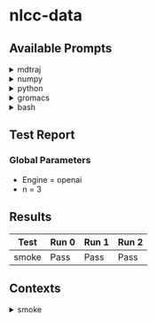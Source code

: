 # nlcc-data

## Available Prompts

<details>
    <summary>mdtraj</summary>
    <pre style="font-family: Menlo, 'DejaVu Sans Mono', consolas, 'Courier New', monospace"><span style="color: #000080; text-decoration-color: #000080">╭───────────────────────────────────────────────── </span><span style="color: #000080; text-decoration-color: #000080; font-weight: bold">&lt;</span><span style="color: #ff00ff; text-decoration-color: #ff00ff; font-weight: bold">class</span><span style="color: #000000; text-decoration-color: #000000"> </span><span style="color: #008000; text-decoration-color: #008000">'nlcc.nlp.Prompt'</span><span style="color: #000080; text-decoration-color: #000080; font-weight: bold">&gt;</span><span style="color: #000080; text-decoration-color: #000080"> ─────────────────────────────────────────────────╮</span>
<span style="color: #000080; text-decoration-color: #000080">│</span> <span style="color: #800080; text-decoration-color: #800080; font-weight: bold">Prompt</span><span style="color: #008080; text-decoration-color: #008080; font-weight: bold">(</span><span style="color: #008080; text-decoration-color: #008080">text: str = </span><span style="color: #008000; text-decoration-color: #008000">''</span><span style="color: #008080; text-decoration-color: #008080">, comment: str = </span><span style="color: #008000; text-decoration-color: #008000">'# '</span><span style="color: #008080; text-decoration-color: #008080">, multiline_comment: str = </span><span style="color: #800080; text-decoration-color: #800080; font-style: italic">None</span><span style="color: #008080; text-decoration-color: #008080">, stop: list = </span><span style="color: #800080; text-decoration-color: #800080; font-style: italic">None</span><span style="color: #008080; text-decoration-color: #008080">, language: str = </span><span style="color: #800080; text-decoration-color: #800080; font-style: italic">None</span><span style="color: #008080; text-decoration-color: #008080; font-weight: bold">)</span>         <span style="color: #000080; text-decoration-color: #000080">│</span>
<span style="color: #000080; text-decoration-color: #000080">│</span>                                                                                                                             <span style="color: #000080; text-decoration-color: #000080">│</span>
<span style="color: #000080; text-decoration-color: #000080">│</span> <span style="color: #008000; text-decoration-color: #008000">╭─────────────────────────────────────────────────────────────────────────────────────────────────────────────────────────╮</span> <span style="color: #000080; text-decoration-color: #000080">│</span>
<span style="color: #000080; text-decoration-color: #000080">│</span> <span style="color: #008000; text-decoration-color: #008000">│</span> <span style="color: #800080; text-decoration-color: #800080; font-weight: bold">Prompt</span><span style="font-weight: bold">(</span><span style="color: #808000; text-decoration-color: #808000">text</span>=<span style="color: #008000; text-decoration-color: #008000">'import mdtraj as md\n'</span>, <span style="color: #808000; text-decoration-color: #808000">comment</span>=<span style="color: #008000; text-decoration-color: #008000">'#'</span>, <span style="color: #808000; text-decoration-color: #808000">multiline_comment</span>=<span style="color: #008000; text-decoration-color: #008000">'"""'</span>, <span style="color: #808000; text-decoration-color: #808000">stop</span>=<span style="font-weight: bold">[</span><span style="color: #008000; text-decoration-color: #008000">'def'</span>, <span style="color: #008000; text-decoration-color: #008000">'"""'</span>, <span style="color: #008000; text-decoration-color: #008000">'#'</span><span style="font-weight: bold">]</span>, <span style="color: #808000; text-decoration-color: #808000">language</span>=<span style="color: #008000; text-decoration-color: #008000">'python'</span><span style="font-weight: bold">)</span> <span style="color: #008000; text-decoration-color: #008000">│</span> <span style="color: #000080; text-decoration-color: #000080">│</span>
<span style="color: #000080; text-decoration-color: #000080">│</span> <span style="color: #008000; text-decoration-color: #008000">╰─────────────────────────────────────────────────────────────────────────────────────────────────────────────────────────╯</span> <span style="color: #000080; text-decoration-color: #000080">│</span>
<span style="color: #000080; text-decoration-color: #000080">│</span>                                                                                                                             <span style="color: #000080; text-decoration-color: #000080">│</span>
<span style="color: #000080; text-decoration-color: #000080">│</span>           <span style="color: #808000; text-decoration-color: #808000; font-style: italic">comment</span> = <span style="color: #008000; text-decoration-color: #008000">'#'</span>                                                                                                     <span style="color: #000080; text-decoration-color: #000080">│</span>
<span style="color: #000080; text-decoration-color: #000080">│</span>          <span style="color: #808000; text-decoration-color: #808000; font-style: italic">language</span> = <span style="color: #008000; text-decoration-color: #008000">'python'</span>                                                                                                <span style="color: #000080; text-decoration-color: #000080">│</span>
<span style="color: #000080; text-decoration-color: #000080">│</span> <span style="color: #808000; text-decoration-color: #808000; font-style: italic">multiline_comment</span> = <span style="color: #008000; text-decoration-color: #008000">'"""'</span>                                                                                                   <span style="color: #000080; text-decoration-color: #000080">│</span>
<span style="color: #000080; text-decoration-color: #000080">│</span>              <span style="color: #808000; text-decoration-color: #808000; font-style: italic">stop</span> = <span style="font-weight: bold">[</span><span style="color: #008000; text-decoration-color: #008000">'def'</span>, <span style="color: #008000; text-decoration-color: #008000">'"""'</span>, <span style="color: #008000; text-decoration-color: #008000">'#'</span><span style="font-weight: bold">]</span>                                                                                     <span style="color: #000080; text-decoration-color: #000080">│</span>
<span style="color: #000080; text-decoration-color: #000080">│</span>              <span style="color: #808000; text-decoration-color: #808000; font-style: italic">text</span> = <span style="color: #008000; text-decoration-color: #008000">'import mdtraj as md\n'</span>                                                                                 <span style="color: #000080; text-decoration-color: #000080">│</span>
<span style="color: #000080; text-decoration-color: #000080">╰─────────────────────────────────────────────────────────────────────────────────────────────────────────────────────────────╯</span>
<span style="color: #800080; text-decoration-color: #800080; font-style: italic">None</span>
</pre>
</details>


<details>
    <summary>numpy</summary>
    <pre style="font-family: Menlo, 'DejaVu Sans Mono', consolas, 'Courier New', monospace"><span style="color: #000080; text-decoration-color: #000080">╭───────────────────────────────────────────────────────────── </span><span style="color: #000080; text-decoration-color: #000080; font-weight: bold">&lt;</span><span style="color: #ff00ff; text-decoration-color: #ff00ff; font-weight: bold">class</span><span style="color: #000000; text-decoration-color: #000000"> </span><span style="color: #008000; text-decoration-color: #008000">'nlcc.nlp.Prompt'</span><span style="color: #000080; text-decoration-color: #000080; font-weight: bold">&gt;</span><span style="color: #000080; text-decoration-color: #000080"> ──────────────────────────────────────────────────────────────╮</span>
<span style="color: #000080; text-decoration-color: #000080">│</span> <span style="color: #800080; text-decoration-color: #800080; font-weight: bold">Prompt</span><span style="color: #008080; text-decoration-color: #008080; font-weight: bold">(</span><span style="color: #008080; text-decoration-color: #008080">text: str = </span><span style="color: #008000; text-decoration-color: #008000">''</span><span style="color: #008080; text-decoration-color: #008080">, comment: str = </span><span style="color: #008000; text-decoration-color: #008000">'# '</span><span style="color: #008080; text-decoration-color: #008080">, multiline_comment: str = </span><span style="color: #800080; text-decoration-color: #800080; font-style: italic">None</span><span style="color: #008080; text-decoration-color: #008080">, stop: list = </span><span style="color: #800080; text-decoration-color: #800080; font-style: italic">None</span><span style="color: #008080; text-decoration-color: #008080">, language: str = </span><span style="color: #800080; text-decoration-color: #800080; font-style: italic">None</span><span style="color: #008080; text-decoration-color: #008080; font-weight: bold">)</span>                                  <span style="color: #000080; text-decoration-color: #000080">│</span>
<span style="color: #000080; text-decoration-color: #000080">│</span>                                                                                                                                                      <span style="color: #000080; text-decoration-color: #000080">│</span>
<span style="color: #000080; text-decoration-color: #000080">│</span> <span style="color: #008000; text-decoration-color: #008000">╭──────────────────────────────────────────────────────────────────────────────────────────────────────────────────────────────────────────────────╮</span> <span style="color: #000080; text-decoration-color: #000080">│</span>
<span style="color: #000080; text-decoration-color: #000080">│</span> <span style="color: #008000; text-decoration-color: #008000">│</span> <span style="color: #800080; text-decoration-color: #800080; font-weight: bold">Prompt</span><span style="font-weight: bold">(</span><span style="color: #808000; text-decoration-color: #808000">text</span>=<span style="color: #008000; text-decoration-color: #008000">'import numpy as np\nimport matplotlib.pyplot as plt\n'</span>, <span style="color: #808000; text-decoration-color: #808000">comment</span>=<span style="color: #008000; text-decoration-color: #008000">'#'</span>, <span style="color: #808000; text-decoration-color: #808000">multiline_comment</span>=<span style="color: #008000; text-decoration-color: #008000">'"""'</span>, <span style="color: #808000; text-decoration-color: #808000">stop</span>=<span style="font-weight: bold">[</span><span style="color: #008000; text-decoration-color: #008000">'"""'</span>, <span style="color: #008000; text-decoration-color: #008000">'#'</span><span style="font-weight: bold">]</span>, <span style="color: #808000; text-decoration-color: #808000">language</span>=<span style="color: #008000; text-decoration-color: #008000">'python'</span><span style="font-weight: bold">)</span> <span style="color: #008000; text-decoration-color: #008000">│</span> <span style="color: #000080; text-decoration-color: #000080">│</span>
<span style="color: #000080; text-decoration-color: #000080">│</span> <span style="color: #008000; text-decoration-color: #008000">╰──────────────────────────────────────────────────────────────────────────────────────────────────────────────────────────────────────────────────╯</span> <span style="color: #000080; text-decoration-color: #000080">│</span>
<span style="color: #000080; text-decoration-color: #000080">│</span>                                                                                                                                                      <span style="color: #000080; text-decoration-color: #000080">│</span>
<span style="color: #000080; text-decoration-color: #000080">│</span>           <span style="color: #808000; text-decoration-color: #808000; font-style: italic">comment</span> = <span style="color: #008000; text-decoration-color: #008000">'#'</span>                                                                                                                              <span style="color: #000080; text-decoration-color: #000080">│</span>
<span style="color: #000080; text-decoration-color: #000080">│</span>          <span style="color: #808000; text-decoration-color: #808000; font-style: italic">language</span> = <span style="color: #008000; text-decoration-color: #008000">'python'</span>                                                                                                                         <span style="color: #000080; text-decoration-color: #000080">│</span>
<span style="color: #000080; text-decoration-color: #000080">│</span> <span style="color: #808000; text-decoration-color: #808000; font-style: italic">multiline_comment</span> = <span style="color: #008000; text-decoration-color: #008000">'"""'</span>                                                                                                                            <span style="color: #000080; text-decoration-color: #000080">│</span>
<span style="color: #000080; text-decoration-color: #000080">│</span>              <span style="color: #808000; text-decoration-color: #808000; font-style: italic">stop</span> = <span style="font-weight: bold">[</span><span style="color: #008000; text-decoration-color: #008000">'"""'</span>, <span style="color: #008000; text-decoration-color: #008000">'#'</span><span style="font-weight: bold">]</span>                                                                                                                     <span style="color: #000080; text-decoration-color: #000080">│</span>
<span style="color: #000080; text-decoration-color: #000080">│</span>              <span style="color: #808000; text-decoration-color: #808000; font-style: italic">text</span> = <span style="color: #008000; text-decoration-color: #008000">'import numpy as np\nimport matplotlib.pyplot as plt\n'</span>                                                                          <span style="color: #000080; text-decoration-color: #000080">│</span>
<span style="color: #000080; text-decoration-color: #000080">╰──────────────────────────────────────────────────────────────────────────────────────────────────────────────────────────────────────────────────────╯</span>
<span style="color: #800080; text-decoration-color: #800080; font-style: italic">None</span>
</pre>
</details>


<details>
    <summary>python</summary>
    <pre style="font-family: Menlo, 'DejaVu Sans Mono', consolas, 'Courier New', monospace"><span style="color: #000080; text-decoration-color: #000080">╭─────────────────────────────────────────────── </span><span style="color: #000080; text-decoration-color: #000080; font-weight: bold">&lt;</span><span style="color: #ff00ff; text-decoration-color: #ff00ff; font-weight: bold">class</span><span style="color: #000000; text-decoration-color: #000000"> </span><span style="color: #008000; text-decoration-color: #008000">'nlcc.nlp.Prompt'</span><span style="color: #000080; text-decoration-color: #000080; font-weight: bold">&gt;</span><span style="color: #000080; text-decoration-color: #000080"> ────────────────────────────────────────────────╮</span>
<span style="color: #000080; text-decoration-color: #000080">│</span> <span style="color: #800080; text-decoration-color: #800080; font-weight: bold">Prompt</span><span style="color: #008080; text-decoration-color: #008080; font-weight: bold">(</span><span style="color: #008080; text-decoration-color: #008080">text: str = </span><span style="color: #008000; text-decoration-color: #008000">''</span><span style="color: #008080; text-decoration-color: #008080">, comment: str = </span><span style="color: #008000; text-decoration-color: #008000">'# '</span><span style="color: #008080; text-decoration-color: #008080">, multiline_comment: str = </span><span style="color: #800080; text-decoration-color: #800080; font-style: italic">None</span><span style="color: #008080; text-decoration-color: #008080">, stop: list = </span><span style="color: #800080; text-decoration-color: #800080; font-style: italic">None</span><span style="color: #008080; text-decoration-color: #008080">, language: str = </span><span style="color: #800080; text-decoration-color: #800080; font-style: italic">None</span><span style="color: #008080; text-decoration-color: #008080; font-weight: bold">)</span>      <span style="color: #000080; text-decoration-color: #000080">│</span>
<span style="color: #000080; text-decoration-color: #000080">│</span>                                                                                                                          <span style="color: #000080; text-decoration-color: #000080">│</span>
<span style="color: #000080; text-decoration-color: #000080">│</span> <span style="color: #008000; text-decoration-color: #008000">╭──────────────────────────────────────────────────────────────────────────────────────────────────────────────────────╮</span> <span style="color: #000080; text-decoration-color: #000080">│</span>
<span style="color: #000080; text-decoration-color: #000080">│</span> <span style="color: #008000; text-decoration-color: #008000">│</span> <span style="color: #800080; text-decoration-color: #800080; font-weight: bold">Prompt</span><span style="font-weight: bold">(</span><span style="color: #808000; text-decoration-color: #808000">text</span>=<span style="color: #008000; text-decoration-color: #008000">'import math\nimport sys\n'</span>, <span style="color: #808000; text-decoration-color: #808000">comment</span>=<span style="color: #008000; text-decoration-color: #008000">'#'</span>, <span style="color: #808000; text-decoration-color: #808000">multiline_comment</span>=<span style="color: #008000; text-decoration-color: #008000">'"""'</span>, <span style="color: #808000; text-decoration-color: #808000">stop</span>=<span style="font-weight: bold">[</span><span style="color: #008000; text-decoration-color: #008000">'"""'</span>, <span style="color: #008000; text-decoration-color: #008000">'#'</span><span style="font-weight: bold">]</span>, <span style="color: #808000; text-decoration-color: #808000">language</span>=<span style="color: #008000; text-decoration-color: #008000">'python'</span><span style="font-weight: bold">)</span> <span style="color: #008000; text-decoration-color: #008000">│</span> <span style="color: #000080; text-decoration-color: #000080">│</span>
<span style="color: #000080; text-decoration-color: #000080">│</span> <span style="color: #008000; text-decoration-color: #008000">╰──────────────────────────────────────────────────────────────────────────────────────────────────────────────────────╯</span> <span style="color: #000080; text-decoration-color: #000080">│</span>
<span style="color: #000080; text-decoration-color: #000080">│</span>                                                                                                                          <span style="color: #000080; text-decoration-color: #000080">│</span>
<span style="color: #000080; text-decoration-color: #000080">│</span>           <span style="color: #808000; text-decoration-color: #808000; font-style: italic">comment</span> = <span style="color: #008000; text-decoration-color: #008000">'#'</span>                                                                                                  <span style="color: #000080; text-decoration-color: #000080">│</span>
<span style="color: #000080; text-decoration-color: #000080">│</span>          <span style="color: #808000; text-decoration-color: #808000; font-style: italic">language</span> = <span style="color: #008000; text-decoration-color: #008000">'python'</span>                                                                                             <span style="color: #000080; text-decoration-color: #000080">│</span>
<span style="color: #000080; text-decoration-color: #000080">│</span> <span style="color: #808000; text-decoration-color: #808000; font-style: italic">multiline_comment</span> = <span style="color: #008000; text-decoration-color: #008000">'"""'</span>                                                                                                <span style="color: #000080; text-decoration-color: #000080">│</span>
<span style="color: #000080; text-decoration-color: #000080">│</span>              <span style="color: #808000; text-decoration-color: #808000; font-style: italic">stop</span> = <span style="font-weight: bold">[</span><span style="color: #008000; text-decoration-color: #008000">'"""'</span>, <span style="color: #008000; text-decoration-color: #008000">'#'</span><span style="font-weight: bold">]</span>                                                                                         <span style="color: #000080; text-decoration-color: #000080">│</span>
<span style="color: #000080; text-decoration-color: #000080">│</span>              <span style="color: #808000; text-decoration-color: #808000; font-style: italic">text</span> = <span style="color: #008000; text-decoration-color: #008000">'import math\nimport sys\n'</span>                                                                          <span style="color: #000080; text-decoration-color: #000080">│</span>
<span style="color: #000080; text-decoration-color: #000080">╰──────────────────────────────────────────────────────────────────────────────────────────────────────────────────────────╯</span>
<span style="color: #800080; text-decoration-color: #800080; font-style: italic">None</span>
</pre>
</details>


<details>
    <summary>gromacs</summary>
    <pre style="font-family: Menlo, 'DejaVu Sans Mono', consolas, 'Courier New', monospace"><span style="color: #000080; text-decoration-color: #000080">╭─────────────────────────────────────────────────────────────── </span><span style="color: #000080; text-decoration-color: #000080; font-weight: bold">&lt;</span><span style="color: #ff00ff; text-decoration-color: #ff00ff; font-weight: bold">class</span><span style="color: #000000; text-decoration-color: #000000"> </span><span style="color: #008000; text-decoration-color: #008000">'nlcc.nlp.Prompt'</span><span style="color: #000080; text-decoration-color: #000080; font-weight: bold">&gt;</span><span style="color: #000080; text-decoration-color: #000080"> ───────────────────────────────────────────────────────────────╮</span>
<span style="color: #000080; text-decoration-color: #000080">│</span> <span style="color: #800080; text-decoration-color: #800080; font-weight: bold">Prompt</span><span style="color: #008080; text-decoration-color: #008080; font-weight: bold">(</span><span style="color: #008080; text-decoration-color: #008080">text: str = </span><span style="color: #008000; text-decoration-color: #008000">''</span><span style="color: #008080; text-decoration-color: #008080">, comment: str = </span><span style="color: #008000; text-decoration-color: #008000">'# '</span><span style="color: #008080; text-decoration-color: #008080">, multiline_comment: str = </span><span style="color: #800080; text-decoration-color: #800080; font-style: italic">None</span><span style="color: #008080; text-decoration-color: #008080">, stop: list = </span><span style="color: #800080; text-decoration-color: #800080; font-style: italic">None</span><span style="color: #008080; text-decoration-color: #008080">, language: str = </span><span style="color: #800080; text-decoration-color: #800080; font-style: italic">None</span><span style="color: #008080; text-decoration-color: #008080; font-weight: bold">)</span>                                     <span style="color: #000080; text-decoration-color: #000080">│</span>
<span style="color: #000080; text-decoration-color: #000080">│</span>                                                                                                                                                         <span style="color: #000080; text-decoration-color: #000080">│</span>
<span style="color: #000080; text-decoration-color: #000080">│</span> <span style="color: #008000; text-decoration-color: #008000">╭─────────────────────────────────────────────────────────────────────────────────────────────────────────────────────────────────────────────────────╮</span> <span style="color: #000080; text-decoration-color: #000080">│</span>
<span style="color: #000080; text-decoration-color: #000080">│</span> <span style="color: #008000; text-decoration-color: #008000">│</span> <span style="color: #800080; text-decoration-color: #800080; font-weight: bold">Prompt</span><span style="font-weight: bold">(</span><span style="color: #808000; text-decoration-color: #808000">text</span>=<span style="color: #008000; text-decoration-color: #008000">'#!/bin/bash\n# this script executes gromacs commands\nsource /'</span>+<span style="color: #008080; text-decoration-color: #008080; font-weight: bold">28</span>, <span style="color: #808000; text-decoration-color: #808000">comment</span>=<span style="color: #008000; text-decoration-color: #008000">'#'</span>, <span style="color: #808000; text-decoration-color: #808000">multiline_comment</span>=<span style="color: #800080; text-decoration-color: #800080; font-style: italic">None</span>, <span style="color: #808000; text-decoration-color: #808000">stop</span>=<span style="font-weight: bold">[</span><span style="color: #008000; text-decoration-color: #008000">'\n'</span><span style="font-weight: bold">]</span>, <span style="color: #808000; text-decoration-color: #808000">language</span>=<span style="color: #008000; text-decoration-color: #008000">'bash'</span><span style="font-weight: bold">)</span> <span style="color: #008000; text-decoration-color: #008000">│</span> <span style="color: #000080; text-decoration-color: #000080">│</span>
<span style="color: #000080; text-decoration-color: #000080">│</span> <span style="color: #008000; text-decoration-color: #008000">╰─────────────────────────────────────────────────────────────────────────────────────────────────────────────────────────────────────────────────────╯</span> <span style="color: #000080; text-decoration-color: #000080">│</span>
<span style="color: #000080; text-decoration-color: #000080">│</span>                                                                                                                                                         <span style="color: #000080; text-decoration-color: #000080">│</span>
<span style="color: #000080; text-decoration-color: #000080">│</span>           <span style="color: #808000; text-decoration-color: #808000; font-style: italic">comment</span> = <span style="color: #008000; text-decoration-color: #008000">'#'</span>                                                                                                                                 <span style="color: #000080; text-decoration-color: #000080">│</span>
<span style="color: #000080; text-decoration-color: #000080">│</span>          <span style="color: #808000; text-decoration-color: #808000; font-style: italic">language</span> = <span style="color: #008000; text-decoration-color: #008000">'bash'</span>                                                                                                                              <span style="color: #000080; text-decoration-color: #000080">│</span>
<span style="color: #000080; text-decoration-color: #000080">│</span> <span style="color: #808000; text-decoration-color: #808000; font-style: italic">multiline_comment</span> = <span style="color: #800080; text-decoration-color: #800080; font-style: italic">None</span>                                                                                                                                <span style="color: #000080; text-decoration-color: #000080">│</span>
<span style="color: #000080; text-decoration-color: #000080">│</span>              <span style="color: #808000; text-decoration-color: #808000; font-style: italic">stop</span> = <span style="font-weight: bold">[</span><span style="color: #008000; text-decoration-color: #008000">'\n'</span><span style="font-weight: bold">]</span>                                                                                                                              <span style="color: #000080; text-decoration-color: #000080">│</span>
<span style="color: #000080; text-decoration-color: #000080">│</span>              <span style="color: #808000; text-decoration-color: #808000; font-style: italic">text</span> = <span style="color: #008000; text-decoration-color: #008000">'#!/bin/bash\n# this script executes gromacs commands\nsource /usr/local/gromacs/bin/GMXRC\n'</span>                                       <span style="color: #000080; text-decoration-color: #000080">│</span>
<span style="color: #000080; text-decoration-color: #000080">╰─────────────────────────────────────────────────────────────────────────────────────────────────────────────────────────────────────────────────────────╯</span>
<span style="color: #800080; text-decoration-color: #800080; font-style: italic">None</span>
</pre>
</details>


<details>
    <summary>bash</summary>
    <pre style="font-family: Menlo, 'DejaVu Sans Mono', consolas, 'Courier New', monospace"><span style="color: #000080; text-decoration-color: #000080">╭───────────────────────────────────────────────── </span><span style="color: #000080; text-decoration-color: #000080; font-weight: bold">&lt;</span><span style="color: #ff00ff; text-decoration-color: #ff00ff; font-weight: bold">class</span><span style="color: #000000; text-decoration-color: #000000"> </span><span style="color: #008000; text-decoration-color: #008000">'nlcc.nlp.Prompt'</span><span style="color: #000080; text-decoration-color: #000080; font-weight: bold">&gt;</span><span style="color: #000080; text-decoration-color: #000080"> ─────────────────────────────────────────────────╮</span>
<span style="color: #000080; text-decoration-color: #000080">│</span> <span style="color: #800080; text-decoration-color: #800080; font-weight: bold">Prompt</span><span style="color: #008080; text-decoration-color: #008080; font-weight: bold">(</span><span style="color: #008080; text-decoration-color: #008080">text: str = </span><span style="color: #008000; text-decoration-color: #008000">''</span><span style="color: #008080; text-decoration-color: #008080">, comment: str = </span><span style="color: #008000; text-decoration-color: #008000">'# '</span><span style="color: #008080; text-decoration-color: #008080">, multiline_comment: str = </span><span style="color: #800080; text-decoration-color: #800080; font-style: italic">None</span><span style="color: #008080; text-decoration-color: #008080">, stop: list = </span><span style="color: #800080; text-decoration-color: #800080; font-style: italic">None</span><span style="color: #008080; text-decoration-color: #008080">, language: str = </span><span style="color: #800080; text-decoration-color: #800080; font-style: italic">None</span><span style="color: #008080; text-decoration-color: #008080; font-weight: bold">)</span>         <span style="color: #000080; text-decoration-color: #000080">│</span>
<span style="color: #000080; text-decoration-color: #000080">│</span>                                                                                                                             <span style="color: #000080; text-decoration-color: #000080">│</span>
<span style="color: #000080; text-decoration-color: #000080">│</span> <span style="color: #008000; text-decoration-color: #008000">╭─────────────────────────────────────────────────────────────────────────────────────────────────────────────────────────╮</span> <span style="color: #000080; text-decoration-color: #000080">│</span>
<span style="color: #000080; text-decoration-color: #000080">│</span> <span style="color: #008000; text-decoration-color: #008000">│</span> <span style="color: #800080; text-decoration-color: #800080; font-weight: bold">Prompt</span><span style="font-weight: bold">(</span><span style="color: #808000; text-decoration-color: #808000">text</span>=<span style="color: #008000; text-decoration-color: #008000">'#!/bin/bash\necho "Starting script"\n'</span>, <span style="color: #808000; text-decoration-color: #808000">comment</span>=<span style="color: #008000; text-decoration-color: #008000">'#'</span>, <span style="color: #808000; text-decoration-color: #808000">multiline_comment</span>=<span style="color: #800080; text-decoration-color: #800080; font-style: italic">None</span>, <span style="color: #808000; text-decoration-color: #808000">stop</span>=<span style="font-weight: bold">[</span><span style="color: #008000; text-decoration-color: #008000">'\n'</span><span style="font-weight: bold">]</span>, <span style="color: #808000; text-decoration-color: #808000">language</span>=<span style="color: #008000; text-decoration-color: #008000">'bash'</span><span style="font-weight: bold">)</span> <span style="color: #008000; text-decoration-color: #008000">│</span> <span style="color: #000080; text-decoration-color: #000080">│</span>
<span style="color: #000080; text-decoration-color: #000080">│</span> <span style="color: #008000; text-decoration-color: #008000">╰─────────────────────────────────────────────────────────────────────────────────────────────────────────────────────────╯</span> <span style="color: #000080; text-decoration-color: #000080">│</span>
<span style="color: #000080; text-decoration-color: #000080">│</span>                                                                                                                             <span style="color: #000080; text-decoration-color: #000080">│</span>
<span style="color: #000080; text-decoration-color: #000080">│</span>           <span style="color: #808000; text-decoration-color: #808000; font-style: italic">comment</span> = <span style="color: #008000; text-decoration-color: #008000">'#'</span>                                                                                                     <span style="color: #000080; text-decoration-color: #000080">│</span>
<span style="color: #000080; text-decoration-color: #000080">│</span>          <span style="color: #808000; text-decoration-color: #808000; font-style: italic">language</span> = <span style="color: #008000; text-decoration-color: #008000">'bash'</span>                                                                                                  <span style="color: #000080; text-decoration-color: #000080">│</span>
<span style="color: #000080; text-decoration-color: #000080">│</span> <span style="color: #808000; text-decoration-color: #808000; font-style: italic">multiline_comment</span> = <span style="color: #800080; text-decoration-color: #800080; font-style: italic">None</span>                                                                                                    <span style="color: #000080; text-decoration-color: #000080">│</span>
<span style="color: #000080; text-decoration-color: #000080">│</span>              <span style="color: #808000; text-decoration-color: #808000; font-style: italic">stop</span> = <span style="font-weight: bold">[</span><span style="color: #008000; text-decoration-color: #008000">'\n'</span><span style="font-weight: bold">]</span>                                                                                                  <span style="color: #000080; text-decoration-color: #000080">│</span>
<span style="color: #000080; text-decoration-color: #000080">│</span>              <span style="color: #808000; text-decoration-color: #808000; font-style: italic">text</span> = <span style="color: #008000; text-decoration-color: #008000">'#!/bin/bash\necho "Starting script"\n'</span>                                                                 <span style="color: #000080; text-decoration-color: #000080">│</span>
<span style="color: #000080; text-decoration-color: #000080">╰─────────────────────────────────────────────────────────────────────────────────────────────────────────────────────────────╯</span>
<span style="color: #800080; text-decoration-color: #800080; font-style: italic">None</span>
</pre>
</details>

## Test Report
### Global Parameters
* Engine =  openai
* n =  3
## Results
| Test  | Run 0 | Run 1 | Run 2 |
| ----- | ----- | ----- | ----- |
| smoke | Pass  | Pass  | Pass  |
## Contexts

<details>
    <summary>smoke</summary>
    <pre style="font-family: Menlo, 'DejaVu Sans Mono', consolas, 'Courier New', monospace"><span style="color: #000080; text-decoration-color: #000080">╭──────────────────────────────────────────────────────────────────────────────────────────────────── </span><span style="color: #000080; text-decoration-color: #000080; font-weight: bold">&lt;</span><span style="color: #ff00ff; text-decoration-color: #ff00ff; font-weight: bold">class</span><span style="color: #000000; text-decoration-color: #000000"> </span><span style="color: #008000; text-decoration-color: #008000">'nlcc.nlp.Context'</span><span style="color: #000080; text-decoration-color: #000080; font-weight: bold">&gt;</span><span style="color: #000080; text-decoration-color: #000080"> ────────────────────────────────────────────────────────────────────────────────────────────────────╮</span>
<span style="color: #000080; text-decoration-color: #000080">│</span> <span style="color: #800080; text-decoration-color: #800080; font-weight: bold">Context</span><span style="color: #008080; text-decoration-color: #008080; font-weight: bold">(</span><span style="color: #008080; text-decoration-color: #008080">name: str = </span><span style="color: #008000; text-decoration-color: #008000">''</span><span style="color: #008080; text-decoration-color: #008080">, prompt: nlcc.nlp.Prompt = </span><span style="color: #800080; text-decoration-color: #800080; font-style: italic">None</span><span style="color: #008080; text-decoration-color: #008080">, text: str = </span><span style="color: #008000; text-decoration-color: #008000">''</span><span style="color: #008080; text-decoration-color: #008080">, T: float = </span><span style="color: #008080; text-decoration-color: #008080; font-weight: bold">0.0</span><span style="color: #008080; text-decoration-color: #008080">, responses: tuple = </span><span style="color: #800080; text-decoration-color: #800080; font-style: italic">None</span><span style="color: #008080; text-decoration-color: #008080">, query_type: str = </span><span style="color: #800080; text-decoration-color: #800080; font-style: italic">None</span><span style="color: #008080; text-decoration-color: #008080; font-weight: bold">)</span>                                                                                           <span style="color: #000080; text-decoration-color: #000080">│</span>
<span style="color: #000080; text-decoration-color: #000080">│</span>                                                                                                                                                                                                                                    <span style="color: #000080; text-decoration-color: #000080">│</span>
<span style="color: #000080; text-decoration-color: #000080">│</span> <span style="color: #008000; text-decoration-color: #008000">╭────────────────────────────────────────────────────────────────────────────────────────────────────────────────────────────────────────────────────────────────────────────────────────────────────────────────────────────────╮</span> <span style="color: #000080; text-decoration-color: #000080">│</span>
<span style="color: #000080; text-decoration-color: #000080">│</span> <span style="color: #008000; text-decoration-color: #008000">│</span> <span style="color: #800080; text-decoration-color: #800080; font-weight: bold">Context</span><span style="font-weight: bold">(</span>                                                                                                                                                                                                                       <span style="color: #008000; text-decoration-color: #008000">│</span> <span style="color: #000080; text-decoration-color: #000080">│</span>
<span style="color: #000080; text-decoration-color: #000080">│</span> <span style="color: #008000; text-decoration-color: #008000">│</span> <span style="color: #7fbf7f; text-decoration-color: #7fbf7f">│   </span><span style="color: #808000; text-decoration-color: #808000">name</span>=<span style="color: #008000; text-decoration-color: #008000">'smoke'</span>,                                                                                                                                                                                                              <span style="color: #008000; text-decoration-color: #008000">│</span> <span style="color: #000080; text-decoration-color: #000080">│</span>
<span style="color: #000080; text-decoration-color: #000080">│</span> <span style="color: #008000; text-decoration-color: #008000">│</span> <span style="color: #7fbf7f; text-decoration-color: #7fbf7f">│   </span><span style="color: #808000; text-decoration-color: #808000">prompt</span>=<span style="color: #800080; text-decoration-color: #800080; font-weight: bold">Prompt</span><span style="font-weight: bold">(</span><span style="color: #808000; text-decoration-color: #808000">text</span>=<span style="color: #008000; text-decoration-color: #008000">'import math\nimport sys\n'</span>, <span style="color: #808000; text-decoration-color: #808000">comment</span>=<span style="color: #008000; text-decoration-color: #008000">'#'</span>, <span style="color: #808000; text-decoration-color: #808000">multiline_comment</span>=<span style="color: #008000; text-decoration-color: #008000">'"""'</span>, <span style="color: #808000; text-decoration-color: #808000">stop</span>=<span style="font-weight: bold">[</span><span style="color: #008000; text-decoration-color: #008000">'def'</span>, <span style="color: #008000; text-decoration-color: #008000">'"""'</span>, <span style="color: #008000; text-decoration-color: #008000">'#'</span><span style="font-weight: bold">]</span>, <span style="color: #808000; text-decoration-color: #808000">language</span>=<span style="color: #008000; text-decoration-color: #008000">'python'</span><span style="font-weight: bold">)</span>,                                                                                        <span style="color: #008000; text-decoration-color: #008000">│</span> <span style="color: #000080; text-decoration-color: #000080">│</span>
<span style="color: #000080; text-decoration-color: #000080">│</span> <span style="color: #008000; text-decoration-color: #008000">│</span> <span style="color: #7fbf7f; text-decoration-color: #7fbf7f">│   </span><span style="color: #808000; text-decoration-color: #808000">text</span>=<span style="color: #008000; text-decoration-color: #008000">''</span>,                                                                                                                                                                                                                   <span style="color: #008000; text-decoration-color: #008000">│</span> <span style="color: #000080; text-decoration-color: #000080">│</span>
<span style="color: #000080; text-decoration-color: #000080">│</span> <span style="color: #008000; text-decoration-color: #008000">│</span> <span style="color: #7fbf7f; text-decoration-color: #7fbf7f">│   </span><span style="color: #808000; text-decoration-color: #808000">T</span>=<span style="color: #008080; text-decoration-color: #008080; font-weight: bold">0.0</span>,                                                                                                                                                                                                                     <span style="color: #008000; text-decoration-color: #008000">│</span> <span style="color: #000080; text-decoration-color: #000080">│</span>
<span style="color: #000080; text-decoration-color: #000080">│</span> <span style="color: #008000; text-decoration-color: #008000">│</span> <span style="color: #7fbf7f; text-decoration-color: #7fbf7f">│   </span><span style="color: #808000; text-decoration-color: #808000">responses</span>=<span style="font-weight: bold">(</span>                                                                                                                                                                                                                <span style="color: #008000; text-decoration-color: #008000">│</span> <span style="color: #000080; text-decoration-color: #000080">│</span>
<span style="color: #000080; text-decoration-color: #000080">│</span> <span style="color: #008000; text-decoration-color: #008000">│</span> <span style="color: #7fbf7f; text-decoration-color: #7fbf7f">│   │   </span><span style="color: #008000; text-decoration-color: #008000">'def smoke(x):\n  """\n  This function checks to make sure thin'</span>+<span style="color: #008080; text-decoration-color: #008080; font-weight: bold">52</span>,                                                                                                                                                   <span style="color: #008000; text-decoration-color: #008000">│</span> <span style="color: #000080; text-decoration-color: #000080">│</span>
<span style="color: #000080; text-decoration-color: #000080">│</span> <span style="color: #008000; text-decoration-color: #008000">│</span> <span style="color: #7fbf7f; text-decoration-color: #7fbf7f">│   │   </span><span style="color: #008000; text-decoration-color: #008000">'def smoke(x):\n  """\n  This function checks to make sure thin'</span>+<span style="color: #008080; text-decoration-color: #008080; font-weight: bold">52</span>,                                                                                                                                                   <span style="color: #008000; text-decoration-color: #008000">│</span> <span style="color: #000080; text-decoration-color: #000080">│</span>
<span style="color: #000080; text-decoration-color: #000080">│</span> <span style="color: #008000; text-decoration-color: #008000">│</span> <span style="color: #7fbf7f; text-decoration-color: #7fbf7f">│   │   </span><span style="color: #008000; text-decoration-color: #008000">'def smoke(x):\n  """\n  This function checks to make sure thin'</span>+<span style="color: #008080; text-decoration-color: #008080; font-weight: bold">52</span>                                                                                                                                                    <span style="color: #008000; text-decoration-color: #008000">│</span> <span style="color: #000080; text-decoration-color: #000080">│</span>
<span style="color: #000080; text-decoration-color: #000080">│</span> <span style="color: #008000; text-decoration-color: #008000">│</span> <span style="color: #7fbf7f; text-decoration-color: #7fbf7f">│   </span><span style="font-weight: bold">)</span>,                                                                                                                                                                                                                         <span style="color: #008000; text-decoration-color: #008000">│</span> <span style="color: #000080; text-decoration-color: #000080">│</span>
<span style="color: #000080; text-decoration-color: #000080">│</span> <span style="color: #008000; text-decoration-color: #008000">│</span> <span style="color: #7fbf7f; text-decoration-color: #7fbf7f">│   </span><span style="color: #808000; text-decoration-color: #808000">query_type</span>=<span style="color: #008000; text-decoration-color: #008000">'code'</span>                                                                                                                                                                                                          <span style="color: #008000; text-decoration-color: #008000">│</span> <span style="color: #000080; text-decoration-color: #000080">│</span>
<span style="color: #000080; text-decoration-color: #000080">│</span> <span style="color: #008000; text-decoration-color: #008000">│</span> <span style="font-weight: bold">)</span>                                                                                                                                                                                                                              <span style="color: #008000; text-decoration-color: #008000">│</span> <span style="color: #000080; text-decoration-color: #000080">│</span>
<span style="color: #000080; text-decoration-color: #000080">│</span> <span style="color: #008000; text-decoration-color: #008000">╰────────────────────────────────────────────────────────────────────────────────────────────────────────────────────────────────────────────────────────────────────────────────────────────────────────────────────────────────╯</span> <span style="color: #000080; text-decoration-color: #000080">│</span>
<span style="color: #000080; text-decoration-color: #000080">│</span>                                                                                                                                                                                                                                    <span style="color: #000080; text-decoration-color: #000080">│</span>
<span style="color: #000080; text-decoration-color: #000080">│</span>       <span style="color: #808000; text-decoration-color: #808000; font-style: italic">name</span> = <span style="color: #008000; text-decoration-color: #008000">'smoke'</span>                                                                                                                                                                                                               <span style="color: #000080; text-decoration-color: #000080">│</span>
<span style="color: #000080; text-decoration-color: #000080">│</span>     <span style="color: #808000; text-decoration-color: #808000; font-style: italic">prompt</span> = <span style="color: #800080; text-decoration-color: #800080; font-weight: bold">Prompt</span><span style="font-weight: bold">(</span><span style="color: #808000; text-decoration-color: #808000">text</span>=<span style="color: #008000; text-decoration-color: #008000">'import math\nimport sys\n'</span>, <span style="color: #808000; text-decoration-color: #808000">comment</span>=<span style="color: #008000; text-decoration-color: #008000">'#'</span>, <span style="color: #808000; text-decoration-color: #808000">multiline_comment</span>=<span style="color: #008000; text-decoration-color: #008000">'"""'</span>, <span style="color: #808000; text-decoration-color: #808000">stop</span>=<span style="font-weight: bold">[</span><span style="color: #008000; text-decoration-color: #008000">'def'</span>, <span style="color: #008000; text-decoration-color: #008000">'"""'</span>, <span style="color: #008000; text-decoration-color: #008000">'#'</span><span style="font-weight: bold">]</span>, <span style="color: #808000; text-decoration-color: #808000">language</span>=<span style="color: #008000; text-decoration-color: #008000">'python'</span><span style="font-weight: bold">)</span>                                                                                           <span style="color: #000080; text-decoration-color: #000080">│</span>
<span style="color: #000080; text-decoration-color: #000080">│</span> <span style="color: #808000; text-decoration-color: #808000; font-style: italic">query_type</span> = <span style="color: #008000; text-decoration-color: #008000">'code'</span>                                                                                                                                                                                                                <span style="color: #000080; text-decoration-color: #000080">│</span>
<span style="color: #000080; text-decoration-color: #000080">│</span>  <span style="color: #808000; text-decoration-color: #808000; font-style: italic">responses</span> = <span style="font-weight: bold">(</span>                                                                                                                                                                                                                     <span style="color: #000080; text-decoration-color: #000080">│</span>
<span style="color: #000080; text-decoration-color: #000080">│</span>                  <span style="color: #008000; text-decoration-color: #008000">'def smoke(x):\n  """\n  This function checks to make sure things are working\n  by returning 10\n  """\n  return 10\n\n'</span>,                                                                                        <span style="color: #000080; text-decoration-color: #000080">│</span>
<span style="color: #000080; text-decoration-color: #000080">│</span>                  <span style="color: #008000; text-decoration-color: #008000">'def smoke(x):\n  """\n  This function checks to make sure things are working\n  by returning 10\n  """\n  return 10\n\n'</span>,                                                                                        <span style="color: #000080; text-decoration-color: #000080">│</span>
<span style="color: #000080; text-decoration-color: #000080">│</span>                  <span style="color: #008000; text-decoration-color: #008000">'def smoke(x):\n  """\n  This function checks to make sure things are working\n  by returning 10\n  """\n  return 10\n\n'</span>                                                                                         <span style="color: #000080; text-decoration-color: #000080">│</span>
<span style="color: #000080; text-decoration-color: #000080">│</span>              <span style="font-weight: bold">)</span>                                                                                                                                                                                                                     <span style="color: #000080; text-decoration-color: #000080">│</span>
<span style="color: #000080; text-decoration-color: #000080">│</span>          <span style="color: #808000; text-decoration-color: #808000; font-style: italic">T</span> = <span style="color: #008080; text-decoration-color: #008080; font-weight: bold">0.0</span>                                                                                                                                                                                                                   <span style="color: #000080; text-decoration-color: #000080">│</span>
<span style="color: #000080; text-decoration-color: #000080">│</span>       <span style="color: #808000; text-decoration-color: #808000; font-style: italic">text</span> = <span style="color: #008000; text-decoration-color: #008000">''</span>                                                                                                                                                                                                                    <span style="color: #000080; text-decoration-color: #000080">│</span>
<span style="color: #000080; text-decoration-color: #000080">╰────────────────────────────────────────────────────────────────────────────────────────────────────────────────────────────────────────────────────────────────────────────────────────────────────────────────────────────────────╯</span>
<span style="color: #800080; text-decoration-color: #800080; font-style: italic">None</span>
</pre>
</details>
